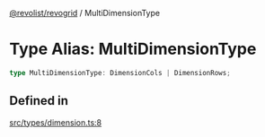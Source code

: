 [@revolist/revogrid](README.md) / MultiDimensionType

# Type Alias: MultiDimensionType

```ts
type MultiDimensionType: DimensionCols | DimensionRows;
```

## Defined in

[src/types/dimension.ts:8](https://github.com/revolist/revogrid/blob/60c4961e100e626252b5238bec5f6c11285d15d0/src/types/dimension.ts#L8)
